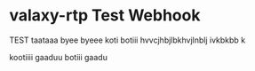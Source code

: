 # valaxy-rtp Test Webhook
TEST
taataaa byee byeee
koti botiii
hvvcjhbjlbkhvjlnblj
ivkbkbb k

kootiiii gaaduu botiii gaadu

